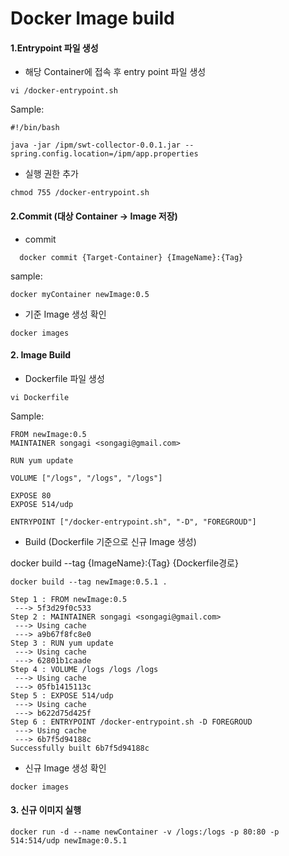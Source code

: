 # Docker Image build

#### 1.Entrypoint 파일 생성

* 해당 Container에 접속 후 entry point 파일 생성

```
vi /docker-entrypoint.sh
```

  Sample:
```
#!/bin/bash

java -jar /ipm/swt-collector-0.0.1.jar --spring.config.location=/ipm/app.properties
```

  - 실행 권한 추가
```
chmod 755 /docker-entrypoint.sh
```

#### 2.Commit (대상 Container -> Image 저장)

  * commit
  
```
  docker commit {Target-Container} {ImageName}:{Tag}
```

  sample:
```
docker myContainer newImage:0.5
```

  * 기준 Image 생성 확인
```
docker images
```

#### 2. Image Build

  * Dockerfile 파일 생성

```
vi Dockerfile
```

  Sample:
```
FROM newImage:0.5
MAINTAINER songagi <songagi@gmail.com>

RUN yum update

VOLUME ["/logs", "/logs", "/logs"]

EXPOSE 80
EXPOSE 514/udp

ENTRYPOINT ["/docker-entrypoint.sh", "-D", "FOREGROUD"]
```

  * Build (Dockerfile 기준으로 신규 Image 생성)

  docker build --tag {ImageName}:{Tag} {Dockerfile경로}
  
```
docker build --tag newImage:0.5.1 .
```

```
Step 1 : FROM newImage:0.5
 ---> 5f3d29f0c533
Step 2 : MAINTAINER songagi <songagi@gmail.com>
 ---> Using cache
 ---> a9b67f8fc8e0
Step 3 : RUN yum update
 ---> Using cache
 ---> 62801b1caade
Step 4 : VOLUME /logs /logs /logs
 ---> Using cache
 ---> 05fb1415113c
Step 5 : EXPOSE 514/udp
 ---> Using cache
 ---> b622d75d425f
Step 6 : ENTRYPOINT /docker-entrypoint.sh -D FOREGROUD
 ---> Using cache
 ---> 6b7f5d94188c
Successfully built 6b7f5d94188c
```

  * 신규 Image 생성 확인
```
docker images
```

#### 3. 신규 이미지 실행

```
docker run -d --name newContainer -v /logs:/logs -p 80:80 -p 514:514/udp newImage:0.5.1
```
